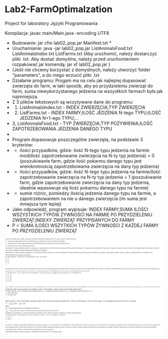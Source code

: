 # Lab2-FarmOptimalzation
Project for laboratory Języki Programowania 

Kompilacja: javac main/Main.java -encoding UTF8
 * Budowanie: jar cfm lab02_pop.jar Manifest.txt *
 * Uruchamianie: java -jar lab02_pop.jar ListAnimalsFood.txt ListAnimalsIndex.txt ListFarms.txt (Aby uruchomić, należy dostarczyć pliki .txt. Aby dostać domyślne, należy przed uruchomieniem rozpakować jar komendą: jar xf lab02_pop.jar )
 * (Jeśli nie chcemy korzystać z domyślnych, należy utworzyć folder "parameters", a do niego wrzucić pliki .txt
 * Działanie programu: Progam ma na celu jak najlepiej dopasować zwierzęta do farm, w taki sposób, aby po przydzieleniu zwierząt do farm, suma niewykorzystanego jedzenia na wszystkich farmach była jak najmniejsza.
 * Z 3 plików tekstowych są wczytywane dane do programu:
 * 1. ListAnimalsIndex.txt - INDEX ZWIERZĘCIA;TYP ZWIERZĘCIA
 * 2. ListFarms.txt - INDEX FARMY;ILOŚĆ JEDZENIA N-tego TYPU;ILOŚĆ JEDZENIA N+1-ego TYPU;...
 * 3, ListAnimalsFood.txt - TYP ZWIERZĘCIA;TYP POŻYWIENIA;ILOŚĆ ZAPOTRZEBOWANIA JEDZENIA DANEGO TYPU
 * 
 * Program dopasowuje poszczególne zwierzęta, na podstawie 3 kryteriów:
 * - ilości przypadków, gdzie: ilość N-tego typu jedzenia na farmie mod(ilość zapotrzebowanie zwierzęcia na N-ty typ jedzenia) = 0 (poszukiwanie farm, gdzie ilość pokarmu danego typu jest wielokrotnością zapotrzebowania zwierzęcia na dany typ jedzenia)
 * - ilości przypadków, gdzie: ilość N-tego typu jedzenia na farmie/ilość zapotrzebowanie zwierzęcia na N-ty typ jedzenia = 1  (poszukiwanie farm, gdzie zapotrzebowanie zwierzęcia na dany typ jedzenia, idealnie wpasowuje się ilość pokarmu danego typu na farmie)
 * - sumie różnic, pomiedzy ilością jedzenia danego typu na farmie, a zapotrzebowaniem na nie u danego zwierzęcia (im suma jest mniejsza tym lepiej)
 * Jako odpowiedź, program wypisuje: INDEX FARMY;SUMA ILOŚCI WSZYSTKICH TYPÓW ŻYWNOŚCI NA FARMIE PO PRZYDZIELENIU ZWIERZĄT;INDEXY ZWIERZĄT PRZYPISANYCH DO FARMY
 * P = SUMA ILOŚCI WSZYTKICH TYPÓW ŻYWNOŚCI Z KAŻDEJ FARMY PO PRZYDZIELENIU ZWIERZĄT

![Screenshot](photo/info.png)
